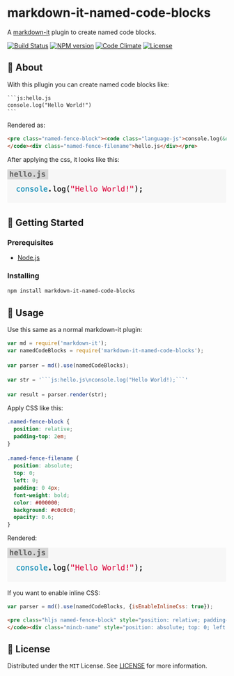 # markdown-it-named-code-blocks

A [markdown-it](https://github.com/markdown-it/markdown-it#readme) plugin to create named code blocks.

[![Build Status](https://travis-ci.org/tsutsu3/markdown-it-named-code-blocks.svg?branch=master)](https://travis-ci.org/tsutsu3/markdown-it-named-code-blocks)
[![NPM version](https://img.shields.io/npm/v/markdown-it-named-code-blocks.svg?style=flat)](https://www.npmjs.org/package/markdown-it-named-code-blocks)
[![Code Climate](https://codeclimate.com/github/tsutsu3/markdown-it-named-code-blocks/badges/gpa.svg)](https://codeclimate.com/github/tsutsu3/markdown-it-named-code-blocks)
[![License](https://img.shields.io/badge/license-MIT-blue.svg)](https://github.com/tsutsu3/markdown-it-named-code-blocks/LICENSE)

## 🧐 About

With this pllugin you can create named code blocks like:

~~~
```js:hello.js
console.log("Hello World!")
```
~~~

Rendered as:

```html
<pre class="named-fence-block"><code class="language-js">console.log(&quot;Hello World!&quot;);
</code><div class="named-fence-filename">hello.js</div></pre>
```

After applying the css, it looks like this:

![Renderd markdown](image/named_code_blocks.png)

## 🏁 Getting Started

### Prerequisites

- [Node.js](https://nodejs.org/)

### Installing

```bash
npm install markdown-it-named-code-blocks
```

## 🎈 Usage

Use this same as a normal markdown-it plugin:

```js
var md = require('markdown-it');
var namedCodeBlocks = require('markdown-it-named-code-blocks');

var parser = md().use(namedCodeBlocks);

var str = '```js:hello.js\nconsole.log("Hello World!);```'

var result = parser.render(str);
```

Apply CSS like this:

```css
.named-fence-block {
  position: relative;
  padding-top: 2em;
}

.named-fence-filename {
  position: absolute;
  top: 0;
  left: 0;
  padding: 0 4px;
  font-weight: bold;
  color: #000000;
  background: #c0c0c0;
  opacity: 0.6;
}
```

Rendered:

![Renderd markdown](image/named_code_blocks.png)

If you want to enable inline CSS:

```js
var parser = md().use(namedCodeBlocks, {isEnableInlineCss: true});
```

```html
<pre class="hljs named-fence-block" style="position: relative; padding-top: 2em"><code>console.log(&quot;Hello World!&quot;)
</code><div class="mincb-name" style="position: absolute; top: 0; left: 0; padding: 0 4px; font-weight: bold; color: #000000; background: #c0c0c0; opacity: .6;">hello.js</div></pre>
```



## 🎉 License

Distributed under the `MIT` License. See [LICENSE]() for more information.

